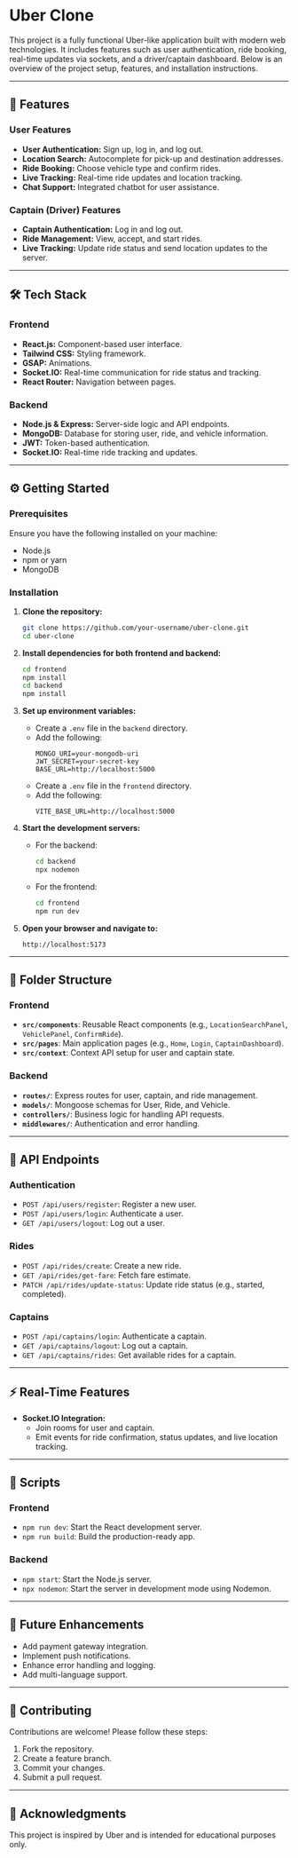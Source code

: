 # Uber Clone

This project is a fully functional Uber-like application built with modern web technologies. It includes features such as user authentication, ride booking, real-time updates via sockets, and a driver/captain dashboard. Below is an overview of the project setup, features, and installation instructions.

---

## 🚀 Features

### User Features
- **User Authentication:** Sign up, log in, and log out.
- **Location Search:** Autocomplete for pick-up and destination addresses.
- **Ride Booking:** Choose vehicle type and confirm rides.
- **Live Tracking:** Real-time ride updates and location tracking.
- **Chat Support:** Integrated chatbot for user assistance.

### Captain (Driver) Features
- **Captain Authentication:** Log in and log out.
- **Ride Management:** View, accept, and start rides.
- **Live Tracking:** Update ride status and send location updates to the server.

---

## 🛠️ Tech Stack

### Frontend
- **React.js:** Component-based user interface.
- **Tailwind CSS:** Styling framework.
- **GSAP:** Animations.
- **Socket.IO:** Real-time communication for ride status and tracking.
- **React Router:** Navigation between pages.

### Backend
- **Node.js & Express:** Server-side logic and API endpoints.
- **MongoDB:** Database for storing user, ride, and vehicle information.
- **JWT:** Token-based authentication.
- **Socket.IO:** Real-time ride tracking and updates.

---

## ⚙️ Getting Started

### Prerequisites

Ensure you have the following installed on your machine:
- Node.js
- npm or yarn
- MongoDB

### Installation

1. **Clone the repository:**
   ```bash
   git clone https://github.com/your-username/uber-clone.git
   cd uber-clone
   ```

2. **Install dependencies for both frontend and backend:**
   ```bash
   cd frontend
   npm install
   cd backend
   npm install
   ```

3. **Set up environment variables:**
   - Create a `.env` file in the `backend` directory.
   - Add the following:
     ```env
     MONGO_URI=your-mongodb-uri
     JWT_SECRET=your-secret-key
     BASE_URL=http://localhost:5000
     ```
   - Create a `.env` file in the `frontend` directory.
   - Add the following:
     ```env
     VITE_BASE_URL=http://localhost:5000
     ```

4. **Start the development servers:**
   - For the backend:
     ```bash
     cd backend
     npx nodemon
     ```
   - For the frontend:
     ```bash
     cd frontend
     npm run dev
     ```

5. **Open your browser and navigate to:**
   ```
   http://localhost:5173
   ```

---

## 📂 Folder Structure

### Frontend
- **`src/components`**: Reusable React components (e.g., `LocationSearchPanel`, `VehiclePanel`, `ConfirmRide`).
- **`src/pages`**: Main application pages (e.g., `Home`, `Login`, `CaptainDashboard`).
- **`src/context`**: Context API setup for user and captain state.

### Backend
- **`routes/`**: Express routes for user, captain, and ride management.
- **`models/`**: Mongoose schemas for User, Ride, and Vehicle.
- **`controllers/`**: Business logic for handling API requests.
- **`middlewares/`**: Authentication and error handling.

---

## 🔗 API Endpoints

### Authentication
- `POST /api/users/register`: Register a new user.
- `POST /api/users/login`: Authenticate a user.
- `GET /api/users/logout`: Log out a user.

### Rides
- `POST /api/rides/create`: Create a new ride.
- `GET /api/rides/get-fare`: Fetch fare estimate.
- `PATCH /api/rides/update-status`: Update ride status (e.g., started, completed).

### Captains
- `POST /api/captains/login`: Authenticate a captain.
- `GET /api/captains/logout`: Log out a captain.
- `GET /api/captains/rides`: Get available rides for a captain.

---

## ⚡ Real-Time Features

- **Socket.IO Integration:**
  - Join rooms for user and captain.
  - Emit events for ride confirmation, status updates, and live location tracking.

---

## 📜 Scripts

### Frontend
- `npm run dev`: Start the React development server.
- `npm run build`: Build the production-ready app.

### Backend
- `npm start`: Start the Node.js server.
- `npx nodemon`: Start the server in development mode using Nodemon.

---

## 🌟 Future Enhancements

- Add payment gateway integration.
- Implement push notifications.
- Enhance error handling and logging.
- Add multi-language support.

---


## 🤝 Contributing

Contributions are welcome! Please follow these steps:
1. Fork the repository.
2. Create a feature branch.
3. Commit your changes.
4. Submit a pull request.

---

## 🙏 Acknowledgments

This project is inspired by Uber and is intended for educational purposes only.

